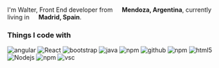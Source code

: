 </br> I'm Walter, Front End developer from <img src="https://as2.ftcdn.net/v2/jpg/04/95/88/49/1000_F_495884926_6SNLeBMSa1cBlwVfuSNgS22F3NrWYDp4.jpg" width="13"/> <b>Mendoza, Argentina</b>, currently living in <img src="https://as1.ftcdn.net/v2/jpg/01/74/67/06/1000_F_174670655_0gpIoVJsQjBbCSCPp6YesrEQj6LIRxLI.jpg" width="13"/> <b>Madrid, Spain</b>. </p>

<h3>Things I code with</h3>
<p>
  <img alt="angular" src="https://img.shields.io/badge/angular-%23DD0031.svg?style=for-the-badge&logo=angular&logoColor=white" />
  <img alt="React" src="https://img.shields.io/badge/react-%2320232a.svg?style=for-the-badge&logo=react&logoColor=%2361DAFB" />
  <img alt="bootstrap" src="https://img.shields.io/badge/bootstrap-%238511FA.svg?style=for-the-badge&logo=bootstrap&logoColor=white" />
  <img alt="java" src="https://img.shields.io/badge/javascript-%23323330.svg?style=for-the-badge&logo=javascript&logoColor=%23F7DF1E"/>
  <img alt="npm" src="https://img.shields.io/badge/css3-%231572B6.svg?style=for-the-badge&logo=css3&logoColor=white"/>
  <img alt="github" src="https://img.shields.io/badge/github-%23121011.svg?style=for-the-badge&logo=github&logoColor=white" />
  <img alt="npm" src="https://img.shields.io/badge/typescript-%23007ACC.svg?style=for-the-badge&logo=typescript&logoColor=white" />
  <img alt="html5" src="https://img.shields.io/badge/html5-%23E34F26.svg?style=for-the-badge&logo=html5&logoColor=white" />
  <img alt="Nodejs" src="https://img.shields.io/badge/node.js-6DA55F?style=for-the-badge&logo=node.js&logoColor=white" />
  <img alt="npm" src="https://img.shields.io/badge/NPM-%23CB3837.svg?style=for-the-badge&logo=npm&logoColor=white"/>
  <img alt="vsc" src="https://img.shields.io/badge/Visual%20Studio%20Code-0078d7.svg?style=for-the-badge&logo=visual-studio-code&logoColor=white"/>
  



</p>
